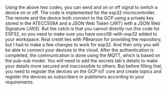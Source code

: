 Using the above two codes, you can send and on or off signal to switch a device on or off. The code is implemented for the esp32 microcontroller.
The remote and the device both connect to the GCP using a private key stored in the ATECC508A and a JSON Web Token (JWT) with
a JSON Web Signature (JWS). But the catch is that you cannot directly run this code for ESP32, so you need to make sure you have excc08-with-esp32 added to your workspace. Real credit lies with PBearson for providing the repository, but I had to make a few changes to work for esp32. And then only you will be able to connect your devices to the cloud. After the authentication is completed, the communication is done using the MQTT, which is based on the pub-sub model.
You will need to add the secrets tab's details to make your details more secured and inaccessible to others. But before filling that, you need to register the devices on the GCP
IoT core and create topics and register the devices as subscribers or publishers according to your requirements.
